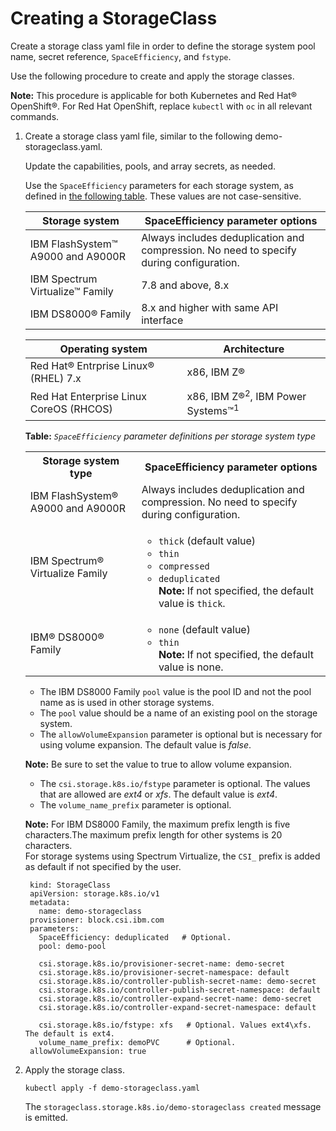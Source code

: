 # Creating a StorageClass

Create a storage class yaml file in order to define the storage system pool name, secret reference, `SpaceEfficiency`, and `fstype`.

Use the following procedure to create and apply the storage classes.

**Note:** This procedure is applicable for both Kubernetes and Red Hat® OpenShift®. For Red Hat OpenShift, replace `kubectl` with `oc` in all relevant commands.

1. Create a storage class yaml file, similar to the following demo-storageclass.yaml.

    Update the capabilities, pools, and array secrets, as needed.

    Use the `SpaceEfficiency` parameters for each storage system, as defined in [the following table](#spaceefficiency). These values are not case-sensitive.

    |Storage system|SpaceEfficiency parameter options|
    |--------------|-----------------|
    |IBM FlashSystem™ A9000 and A9000R|Always includes deduplication and compression. No need to specify during configuration.|
    |IBM Spectrum Virtualize™ Family|7.8 and above, 8.x|
    |IBM DS8000® Family|8.x and higher with same API interface|

    |Operating system|Architecture|
    |----------------|------------|
    |Red Hat® Entrprise Linux® \(RHEL\) 7.x|x86, IBM Z®|
    |Red Hat Enterprise Linux CoreOS \(RHCOS\)|x86, IBM Z®<sup>2</sup>, IBM Power Systems™<sup>1</sup>|

    <table><thead><b><a name="spaceefficiency">Table:</a></b>  <i> <code>SpaceEfficiency</code> parameter definitions per storage system type</i></thead>
      <tbody>
        <tr>
          <th><b>Storage system type</b></th>
          <th><b>SpaceEfficiency parameter options</b></th>
         </tr>
         <tr>
          <td>IBM FlashSystem® A9000 and A9000R</td>
          <td>Always includes deduplication and compression. No need to specify during configuration.</td>
        </tr>
        <tr>
          <td>IBM Spectrum® Virtualize Family</td>
          <td>
            <ul>
            <li><code>thick</code> (default value)</li>
            <li><code>thin</code></li><li><code>compressed</code></li>
            <li><code>deduplicated</code></li>
            <b>Note:</b> If not specified, the default value is <code>thick</code>.</li>
            </ul></td>
        </tr>
        <tr>
          <td>IBM® DS8000® Family</td>
          <td>
            <ul>
            <li><code>none</code> (default value)</li>
            <li><code>thin</code></li>
            <b>Note:</b> If not specified, the default value is none.</li>
            </ul>
            </td>
        </tr>
      </tbody>
     </table> 


    - The IBM DS8000 Family `pool` value is the pool ID and not the pool name as is used in other storage systems.
    - The `pool` value should be a name of an existing pool on the storage system.
    - The `allowVolumeExpansion` parameter is optional but is necessary for using volume expansion. The default value is _false_.

    **Note:** Be sure to set the value to true to allow volume expansion.

    - The `csi.storage.k8s.io/fstype` parameter is optional. The values that are allowed are _ext4_ or _xfs_. The default value is _ext4_.
    - The `volume_name_prefix` parameter is optional.

    **Note:** For IBM DS8000 Family, the maximum prefix length is five characters.The maximum prefix length for other systems is 20 characters.<br />For storage systems using Spectrum Virtualize, the `CSI_` prefix is added as default if not specified by the user.

        kind: StorageClass
        apiVersion: storage.k8s.io/v1
        metadata:
          name: demo-storageclass
        provisioner: block.csi.ibm.com
        parameters:
          SpaceEfficiency: deduplicated   # Optional.
          pool: demo-pool
        
          csi.storage.k8s.io/provisioner-secret-name: demo-secret
          csi.storage.k8s.io/provisioner-secret-namespace: default
          csi.storage.k8s.io/controller-publish-secret-name: demo-secret
          csi.storage.k8s.io/controller-publish-secret-namespace: default
          csi.storage.k8s.io/controller-expand-secret-name: demo-secret
          csi.storage.k8s.io/controller-expand-secret-namespace: default
        
          csi.storage.k8s.io/fstype: xfs   # Optional. Values ext4\xfs. The default is ext4.
          volume_name_prefix: demoPVC      # Optional.
        allowVolumeExpansion: true

2.  Apply the storage class.

    ```
    kubectl apply -f demo-storageclass.yaml
    ```

    The `storageclass.storage.k8s.io/demo-storageclass created` message is emitted.


